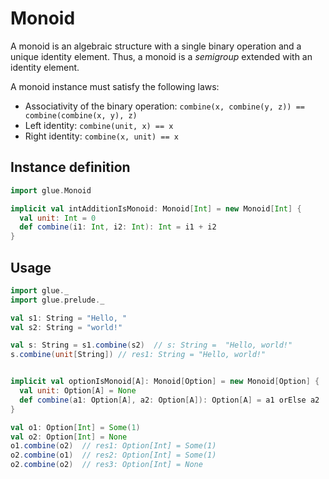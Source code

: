 # Monoid

A monoid is an algebraic structure with a single binary operation and a unique identity element. Thus, a monoid is a *semigroup* extended with an identity element.

A monoid instance must satisfy the following laws:
* Associativity of the binary operation: `combine(x, combine(y, z)) == combine(combine(x, y), z)`
* Left identity: `combine(unit, x) == x`
* Right identity: `combine(x, unit) == x`

## Instance definition

```scala
import glue.Monoid

implicit val intAdditionIsMonoid: Monoid[Int] = new Monoid[Int] {
  val unit: Int = 0
  def combine(i1: Int, i2: Int): Int = i1 + i2
}
```

## Usage

```scala
import glue._
import glue.prelude._

val s1: String = "Hello, "
val s2: String = "world!"

val s: String = s1.combine(s2)  // s: String =  "Hello, world!"
s.combine(unit[String]) // res1: String = "Hello, world!"


implicit val optionIsMonoid[A]: Monoid[Option] = new Monoid[Option] {
  val unit: Option[A] = None
  def combine(a1: Option[A], a2: Option[A]): Option[A] = a1 orElse a2
}

val o1: Option[Int] = Some(1)
val o2: Option[Int] = None
o1.combine(o2)  // res1: Option[Int] = Some(1)
o2.combine(o1)  // res2: Option[Int] = Some(1)
o2.combine(o2)  // res3: Option[Int] = None
```

